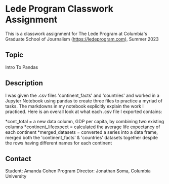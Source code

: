 # Lede Program Classwork Assignment

This is a classwork assignment for The Lede Program at Columbia's Graduate School of Journalism (https://ledeprogram.com), Summer 2023

## Topic

Intro To Pandas 

## Description

I was given the .csv files 'continent_facts' and 'countries' and worked in a Jupyter Notebook using pandas to create three files to practice a myriad of tasks. The markdowns in my notebook explicitly explain the work I practiced. Here is an overall look at what each .csv file I exported contains: 

*cont_total = a new data column, GDP per capita, by combining two existing columns 
*continent_lifeexpect = calculated the average life expectancy of each continent
*merged_datasets = converted a series into a data frame, merged both the 'continent_facts' & 'countries' datasets together despite the rows having different names for each continent 

## Contact

Student: Amanda Cohen
Program Director: Jonathan Soma, Columbia University

